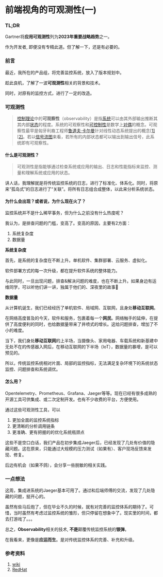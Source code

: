 # 前端视角的可观测性(一)

### TL;DR

Gartner将**应用可观测性**列为**2023年重要战略趋势**之一。

作为开发者, 即便没有专精此道。但了解一下，还是有必要的。

### 前言

最近，我所在的产品组，将完善监控系统，放入了版本规划中。

趁此良机，了解了一波**可观测性**相关的背景和技术。

同时，对原有的监控方式，进行了一定的改造。

### 可观测性

> [控制理论](https://zh.wikipedia.org/wiki/%E6%8E%A7%E5%88%B6%E7%90%86%E8%AB%96)中的**可观察性**（observability）是指[系统](https://zh.wikipedia.org/wiki/%E7%B3%BB%E7%B5%B1)可以由其外部输出推断其其内部[状态](https://zh.wikipedia.org/wiki/%E7%8B%80%E6%85%8B%E7%A9%BA%E9%96%93)的程度。系统的可观察性和[可控制性](https://zh.wikipedia.org/wiki/%E5%8F%AF%E6%8E%A7%E5%88%B6%E6%80%A7)是数学上[对偶](https://zh.wikipedia.org/wiki/%E5%AF%B9%E5%81%B6\_\(%E6%95%B0%E5%AD%A6\))的概念。可观察性最早是匈牙利裔工程师[鲁道夫·卡尔曼](https://zh.wikipedia.org/wiki/%E9%B2%81%E9%81%93%E5%A4%AB%C2%B7%E5%8D%A1%E5%B0%94%E6%9B%BC)针对线性动态系统提出的概念\[[1\]](https://zh.wikipedia.org/zh-hans/%E5%8F%AF%E8%A7%80%E6%B8%AC%E6%80%A7#cite\_note-1)\[[2\]](https://zh.wikipedia.org/zh-hans/%E5%8F%AF%E8%A7%80%E6%B8%AC%E6%80%A7#cite\_note-2)。若以[信号流图](https://zh.wikipedia.org/wiki/%E4%BF%A1%E5%8F%B7%E6%B5%81%E5%9B%BE)来看，若所有的内部状态都可以输出到输出信号，此系统即有可观察性。

#### 什么是可观测性？

> 可观测性是指能够通过检查系统或应用的输出、日志和性能指标来监控、测量和理解系统或应用的状态。

讲人话，我理解就是将传统监控系统的日志，进行了标准化、体系化。同时，将原来“孤岛式”的日志进行了“关联”。将所有日志组合成整体，以此来分析系统状态。

#### 为什么会出现？或者说，为什么现在火了？

监控系统并不是什么稀罕事务，但为什么之前没有什么热度呢？

我认为，是排查问题的门槛，变高了。变高的原因，主要有2方面：

1. 系统复杂度
2. 数据量

**系统复杂度**

首先，是系统的复杂度在不断上升。单机软件、集群部署、云服务、虚拟化。

软件部署方式的每一次升级，都在提升软件系统的整体能力。

与此同时，一旦出现问题，排查&解决问题的难度，也在不断上升。如果身边有运维同学，可以听他们讲一讲，独属于他们的、深夜里的故事🤣

**数据量**

从计算机诞生，我们已经经历了单机软件、局域网、互联网，且身处**移动互联网**。

在网络高度普及的今天，软件和服务，包裹着每一个**网民**。网络触手的延伸，在提供了高度便利的同时，也给数据量带来了井喷式的增长。这给问题排查，增加了不小的难度。

当下，我们身处**移动互联网**的上半场，当摄像头、家用电器、车载系统和新基建中无处不在的传感器入网后，在移动互联网的下半场（IoT），数据量的暴增，是可以预见的。

所以，传统监控系统相对片面、局部的监控指标，无法满足复杂环境下的系统状态监控、问题排查和系统调优。

#### 怎么用？

Opentelemetry、Prometheus、Grafana、Jaeger等等。现在已经有很多成熟的开源工具可供集成、或二次定制开发。也有不少收费的平台，方便使用。

通过这些可观测性工具，可以

1. 更加全面的监控系统指标
2. 更清晰的分析调用链条
3. 更准确、更有把握的的优化系统瓶颈点

这些不是空口白话，我们产品在初步集成Jaeger后，已经发现了几处有价值的隐藏问题。这在原来，只能通过大规模的压力测试（如果有）、客户现场反馈来发现、修复。

后边有机会（如果不鸽），会分享一些脱敏的相关实践。

### 一点想法

这周，集成进系统的Jaeger基本可用了。通过和后端师傅的交流，发现了几处隐藏的问题，挺开心的。

虽然有些马后炮了，但在毕业不久的时候，就有对完善的监控体系的期待了。可惜，当时虽然有考虑过监控系统的雏形，但只停留在想象中了。现实里的时间，都去打游戏了。。。

总之，**Observability**相关的技术, **不是**颠覆传统监控系统的**银弹**。

在我看来，更像是**应运而生**。是对传统监控体系的完善、补充和升级。

### 参考资料

1. [wiki](https://zh.wikipedia.org/zh-hans/%E5%8F%AF%E8%A7%80%E6%B8%AC%E6%80%A7)
2. [RedHat](https://www.redhat.com/zh/topics/devops/what-is-observability)
